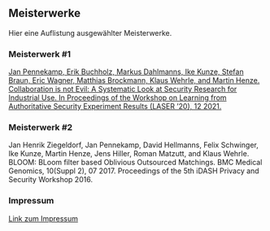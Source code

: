## Meisterwerke

Hier eine Auflistung ausgewählter Meisterwerke.

### Meisterwerk #1
[Jan Pennekamp, Erik Buchholz, Markus Dahlmanns, Ike Kunze, Stefan Braun, Eric Wagner, Matthias Brockmann, Klaus Wehrle, and Martin Henze. Collaboration is not Evil: A Systematic Look at Security Research for Industrial Use. In Proceedings of the Workshop on Learning from Authoritative Security Experiment Results (LASER ’20), 12 2021. 
](Meisterwerk1.pdf)

### Meisterwerk #2
Jan Henrik Ziegeldorf, Jan Pennekamp, David Hellmanns, Felix Schwinger, Ike Kunze, Martin Henze, Jens Hiller, Roman Matzutt, and Klaus Wehrle. BLOOM: BLoom filter based Oblivious Outsourced Matchings. BMC Medical Genomics, 10(Suppl 2), 07 2017. Proceedings of the 5th iDASH Privacy and Security Workshop 2016.

### Impressum
[Link zum Impressum](IMPRESSUM.MD)
